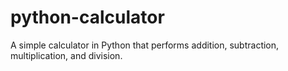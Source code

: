 # python-calculator
A simple calculator in Python that performs addition, subtraction, multiplication, and division.
